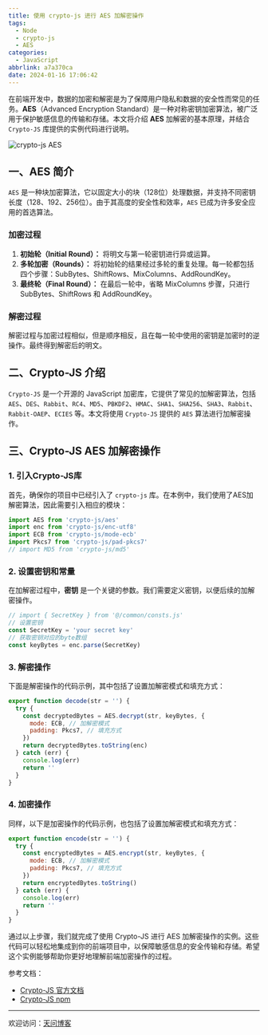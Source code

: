 ```yaml
---
title: 使用 crypto-js 进行 AES 加解密操作
tags:
  - Node
  - crypto-js
  - AES
categories:
  - JavaScript
abbrlink: a7a370ca
date: 2024-01-16 17:06:42
---
```


在前端开发中，数据的加密和解密是为了保障用户隐私和数据的安全性而常见的任务。**AES**（Advanced Encryption Standard）是一种对称密钥加密算法，被广泛用于保护敏感信息的传输和存储。本文将介绍 **AES** 加解密的基本原理，并结合 `Crypto-JS` 库提供的实例代码进行说明。

![crypto-js AES](https://tiven.cn/static/img/aes-02-_vheyWS1.jpg)

<!-- more -->

## 一、AES 简介

`AES` 是一种块加密算法，它以固定大小的块（128位）处理数据，并支持不同密钥长度（128、192、256位）。由于其高度的安全性和效率，`AES` 已成为许多安全应用的首选算法。

### 加密过程

1. **初始轮（Initial Round）：** 将明文与第一轮密钥进行异或运算。
2. **多轮加密（Rounds）：** 将初始轮的结果经过多轮的重复处理。每一轮都包括四个步骤：SubBytes、ShiftRows、MixColumns、AddRoundKey。
3. **最终轮（Final Round）：** 在最后一轮中，省略 MixColumns 步骤，只进行 SubBytes、ShiftRows 和 AddRoundKey。

### 解密过程

解密过程与加密过程相似，但是顺序相反，且在每一轮中使用的密钥是加密时的逆操作。最终得到解密后的明文。

## 二、Crypto-JS 介绍

`Crypto-JS` 是一个开源的 JavaScript 加密库，它提供了常见的加解密算法，包括 `AES`、`DES`、`Rabbit`、`RC4`、`MD5`、`PBKDF2`、`HMAC`、`SHA1`、`SHA256`、`SHA3`、`Rabbit`、`Rabbit-OAEP`、`ECIES` 等。本文将使用 `Crypto-JS` 提供的 `AES` 算法进行加解密操作。

## 三、Crypto-JS AES 加解密操作

### 1. 引入Crypto-JS库

首先，确保你的项目中已经引入了 `crypto-js` 库。在本例中，我们使用了AES加解密算法，因此需要引入相应的模块：

```javascript
import AES from 'crypto-js/aes'
import enc from 'crypto-js/enc-utf8'
import ECB from 'crypto-js/mode-ecb'
import Pkcs7 from 'crypto-js/pad-pkcs7'
// import MD5 from 'crypto-js/md5'
```

### 2. 设置密钥和常量

在加解密过程中，**密钥** 是一个关键的参数。我们需要定义密钥，以便后续的加解密操作。

```javascript
// import { SecretKey } from '@/common/consts.js'
// 设置密钥
const SecretKey = 'your secret key'
// 获取密钥对应的byte数组
const keyBytes = enc.parse(SecretKey)
```

### 3. 解密操作

下面是解密操作的代码示例，其中包括了设置加解密模式和填充方式：

```javascript
export function decode(str = '') {
  try {
    const decryptedBytes = AES.decrypt(str, keyBytes, {
      mode: ECB, // 加解密模式
      padding: Pkcs7, // 填充方式
    })
    return decryptedBytes.toString(enc)
  } catch (err) {
    console.log(err)
    return ''
  }
}
```

### 4. 加密操作

同样，以下是加密操作的代码示例，也包括了设置加解密模式和填充方式：

```javascript
export function encode(str = '') {
  try {
    const encryptedBytes = AES.encrypt(str, keyBytes, {
      mode: ECB, // 加解密模式
      padding: Pkcs7, // 填充方式
    })
    return encryptedBytes.toString()
  } catch (err) {
    console.log(err)
    return ''
  }
}
```

通过以上步骤，我们就完成了使用 Crypto-JS 进行 AES 加解密操作的实例。这些代码可以轻松地集成到你的前端项目中，以保障敏感信息的安全传输和存储。希望这个实例能够帮助你更好地理解前端加密操作的过程。

参考文档：

- [Crypto-JS 官方文档](https://cryptojs.gitbook.io/docs/)
- [Crypto-JS npm](https://www.npmjs.com/package/crypto-js)

---

欢迎访问：[天问博客](https://tiven.cn/p/a7a370ca/ "天问博客-专注于大前端技术")

